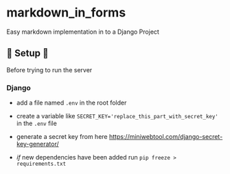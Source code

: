 # markdown_in_forms

Easy markdown implementation in to a Django Project

## 🔧 Setup 🔧

Before trying to run the server

### Django

- add a file named `.env` in the root folder
- create a variable like `SECRET_KEY='replace_this_part_with_secret_key'` in the `.env` file
- generate a secret key from here https://miniwebtool.com/django-secret-key-generator/

- *if* new dependencies have been added run `pip freeze > requirements.txt`
